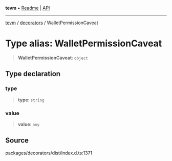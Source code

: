 **tevm** • [Readme](../../README.md) \| [API](../../modules.md)

***

[tevm](../../README.md) / [decorators](../README.md) / WalletPermissionCaveat

# Type alias: WalletPermissionCaveat

> **WalletPermissionCaveat**: `object`

## Type declaration

### type

> **type**: `string`

### value

> **value**: `any`

## Source

packages/decorators/dist/index.d.ts:1371
